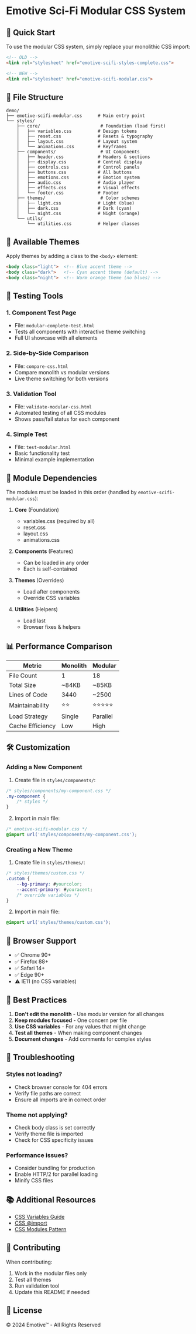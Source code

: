# Emotive Sci-Fi Modular CSS System

## 🚀 Quick Start

To use the modular CSS system, simply replace your monolithic CSS import:

```html
<!-- OLD -->
<link rel="stylesheet" href="emotive-scifi-styles-complete.css">

<!-- NEW -->
<link rel="stylesheet" href="emotive-scifi-modular.css">
```

## 📁 File Structure

```
demo/
├── emotive-scifi-modular.css      # Main entry point
└── styles/
    ├── core/                       # Foundation (load first)
    │   ├── variables.css          # Design tokens
    │   ├── reset.css              # Resets & typography
    │   ├── layout.css             # Layout system
    │   └── animations.css         # Keyframes
    ├── components/                 # UI Components
    │   ├── header.css             # Headers & sections
    │   ├── display.css            # Central display
    │   ├── controls.css           # Control panels
    │   ├── buttons.css            # All buttons
    │   ├── emotions.css           # Emotion system
    │   ├── audio.css              # Audio player
    │   ├── effects.css            # Visual effects
    │   └── footer.css             # Footer
    ├── themes/                     # Color schemes
    │   ├── light.css              # Light (blue)
    │   ├── dark.css               # Dark (cyan)
    │   └── night.css              # Night (orange)
    └── utils/
        └── utilities.css          # Helper classes

```

## 🎨 Available Themes

Apply themes by adding a class to the `<body>` element:

```html
<body class="light">  <!-- Blue accent theme -->
<body class="dark">   <!-- Cyan accent theme (default) -->
<body class="night">  <!-- Warm orange theme (no blues) -->
```

## 🧪 Testing Tools

### 1. **Component Test Page**
- File: `modular-complete-test.html`
- Tests all components with interactive theme switching
- Full UI showcase with all elements

### 2. **Side-by-Side Comparison**
- File: `compare-css.html`
- Compare monolith vs modular versions
- Live theme switching for both versions

### 3. **Validation Tool**
- File: `validate-modular-css.html`
- Automated testing of all CSS modules
- Shows pass/fail status for each component

### 4. **Simple Test**
- File: `test-modular.html`
- Basic functionality test
- Minimal example implementation

## 🔧 Module Dependencies

The modules must be loaded in this order (handled by `emotive-scifi-modular.css`):

1. **Core** (Foundation)
   - variables.css (required by all)
   - reset.css
   - layout.css
   - animations.css

2. **Components** (Features)
   - Can be loaded in any order
   - Each is self-contained

3. **Themes** (Overrides)
   - Load after components
   - Override CSS variables

4. **Utilities** (Helpers)
   - Load last
   - Browser fixes & helpers

## 📊 Performance Comparison

| Metric | Monolith | Modular |
|--------|----------|---------|
| File Count | 1 | 18 |
| Total Size | ~84KB | ~85KB |
| Lines of Code | 3440 | ~2500 |
| Maintainability | ⭐⭐ | ⭐⭐⭐⭐⭐ |
| Load Strategy | Single | Parallel |
| Cache Efficiency | Low | High |

## 🛠️ Customization

### Adding a New Component

1. Create file in `styles/components/`:
```css
/* styles/components/my-component.css */
.my-component {
    /* styles */
}
```

2. Import in main file:
```css
/* emotive-scifi-modular.css */
@import url('styles/components/my-component.css');
```

### Creating a New Theme

1. Create file in `styles/themes/`:
```css
/* styles/themes/custom.css */
.custom {
    --bg-primary: #yourcolor;
    --accent-primary: #youracent;
    /* override variables */
}
```

2. Import in main file:
```css
@import url('styles/themes/custom.css');
```

## 🚦 Browser Support

- ✅ Chrome 90+
- ✅ Firefox 88+
- ✅ Safari 14+
- ✅ Edge 90+
- ⚠️ IE11 (no CSS variables)

## 📝 Best Practices

1. **Don't edit the monolith** - Use modular version for all changes
2. **Keep modules focused** - One concern per file
3. **Use CSS variables** - For any values that might change
4. **Test all themes** - When making component changes
5. **Document changes** - Add comments for complex styles

## 🐛 Troubleshooting

### Styles not loading?
- Check browser console for 404 errors
- Verify file paths are correct
- Ensure all imports are in correct order

### Theme not applying?
- Check body class is set correctly
- Verify theme file is imported
- Check for CSS specificity issues

### Performance issues?
- Consider bundling for production
- Enable HTTP/2 for parallel loading
- Minify CSS files

## 📚 Additional Resources

- [CSS Variables Guide](https://developer.mozilla.org/en-US/docs/Web/CSS/Using_CSS_custom_properties)
- [CSS @import](https://developer.mozilla.org/en-US/docs/Web/CSS/@import)
- [CSS Modules Pattern](https://css-tricks.com/css-modules-part-1-need/)

## 🤝 Contributing

When contributing:
1. Work in the modular files only
2. Test all themes
3. Run validation tool
4. Update this README if needed

## 📄 License

© 2024 Emotive™ - All Rights Reserved